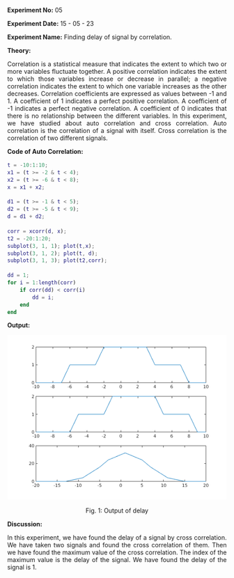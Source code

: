 <script type="text/javascript" src="http://cdn.mathjax.org/mathjax/latest/MathJax.js?config=TeX-AMS-MML_HTMLorMML"></script>
<script type="text/x-mathjax-config"> MathJax.Hub.Config({ tex2jax: {inlineMath: [['$', '$']]}, messageStyle: "none" });</script>

**Experiment No:** 05

**Experiment Date:** 15 - 05 - 23

**Experiment Name:** Finding delay of signal by correlation.

**Theory:**
<div style="text-align: justify"> 
Correlation is a statistical measure that indicates the extent to which two or more variables fluctuate together. A positive correlation indicates the extent to which those variables increase or decrease in parallel; a negative correlation indicates the extent to which one variable increases as the other decreases. Correlation coefficients are expressed as values between -1 and 1. A coefficient of 1 indicates a perfect positive correlation. A coefficient of -1 indicates a perfect negative correlation. A coefficient of 0 indicates that there is no relationship between the different variables. In this experiment, we have studied about auto correlation and cross correlation. Auto correlation is the correlation of a signal with itself. Cross correlation is the correlation of two different signals. 
</div>

**Code of Auto Correlation:**
```m
t = -10:1:10;
x1 = (t >= -2 & t < 4);
x2 = (t >= -6 & t < 8);
x = x1 + x2;

d1 = (t >= -1 & t < 5);
d2 = (t >= -5 & t < 9);
d = d1 + d2;

corr = xcorr(d, x);
t2 = -20:1:20;
subplot(3, 1, 1); plot(t,x);
subplot(3, 1, 2); plot(t, d);
subplot(3, 1, 3); plot(t2,corr);

dd = 1;
for i = 1:length(corr)
    if corr(dd) < corr(i)
        dd = i;
    end
end
```

<!-- <div class="page"/> -->

**Output:**

![output1](figure.png)

<center> Fig. 1: Output of delay </center>

<!-- <div class="page"/> -->

**Discussion:**
<div style="text-align: justify">
In this experiment, we have found the delay of a signal by cross correlation. We have taken two signals and found the cross correlation of them. Then we have found the maximum value of the cross correlation. The index of the maximum value is the delay of the signal. We have found the delay of the signal is 1. 


</div>
